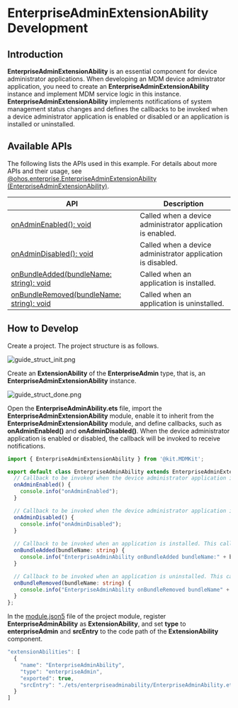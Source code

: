 # EnterpriseAdminExtensionAbility Development
<!--Kit: MDM Kit-->
<!--Subsystem: Customization-->
<!--Owner: @huanleima-->
<!--Designer: @liuzuming-->
<!--Tester: @lpw_work-->
<!--Adviser: @Brilliantry_Rui-->

## Introduction

**EnterpriseAdminExtensionAbility** is an essential component for device administrator applications. When developing an MDM device administrator application, you need to create an **EnterpriseAdminExtensionAbility** instance and implement MDM service logic in this instance. **EnterpriseAdminExtensionAbility** implements notifications of system management status changes and defines the callbacks to be invoked when a device administrator application is enabled or disabled or an application is installed or uninstalled.

## Available APIs
The following lists the APIs used in this example. For details about more APIs and their usage, see [@ohos.enterprise.EnterpriseAdminExtensionAbility (EnterpriseAdminExtensionAbility)](../../application-dev/reference/apis-mdm-kit/js-apis-EnterpriseAdminExtensionAbility.md).

| API                                 | Description                        |
| ----------------------------------------- | ---------------------------- |
| [onAdminEnabled(): void](../../application-dev/reference/apis-mdm-kit/js-apis-EnterpriseAdminExtensionAbility.md#enterpriseadminextensionabilityonadminenabled)                    | Called when a device administrator application is enabled.  |
| [onAdminDisabled(): void](../../application-dev/reference/apis-mdm-kit/js-apis-EnterpriseAdminExtensionAbility.md#enterpriseadminextensionabilityonadmindisabled)                   | Called when a device administrator application is disabled.|
| [onBundleAdded(bundleName: string): void](../../application-dev/reference/apis-mdm-kit/js-apis-EnterpriseAdminExtensionAbility.md#enterpriseadminextensionabilityonbundleadded)   | Called when an application is installed.            |
| [onBundleRemoved(bundleName: string): void](../../application-dev/reference/apis-mdm-kit/js-apis-EnterpriseAdminExtensionAbility.md#enterpriseadminextensionabilityonbundleremoved) | Called when an application is uninstalled.            |

## How to Develop

Create a project. The project structure is as follows.

![guide_struct_init.png](./figures/guide_struct_init.png)

Create an **ExtensionAbility** of the **EnterpriseAdmin** type, that is, an **EnterpriseAdminExtensionAbility** instance.

![guide_struct_done.png](./figures/guide_struct_done.png)

Open the **EnterpriseAdminAbility.ets** file, import the **EnterpriseAdminExtensionAbility** module, enable it to inherit from the **EnterpriseAdminExtensionAbility** module, and define callbacks, such as **onAdminEnabled()** and **onAdminDisabled()**. When the device administrator application is enabled or disabled, the callback will be invoked to receive notifications.

```ts
import { EnterpriseAdminExtensionAbility } from '@kit.MDMKit';

export default class EnterpriseAdminAbility extends EnterpriseAdminExtensionAbility {
  // Callback to be invoked when the device administrator application is enabled. Initialization policy can be set in this callback.
  onAdminEnabled() {
    console.info("onAdminEnabled");
  }

  // Callback to be invoked when the device administrator application is disabled. This callback can be used to notify the enterprise administrator application that the device is no longer under management.
  onAdminDisabled() {
    console.info("onAdminDisabled");
  }
  
  // Callback to be invoked when an application is installed. This callback can be used to report events.
  onBundleAdded(bundleName: string) {
    console.info("EnterpriseAdminAbility onBundleAdded bundleName:" + bundleName);
  }

  // Callback to be invoked when an application is uninstalled. This callback can be used to report events.
  onBundleRemoved(bundleName: string) {
    console.info("EnterpriseAdminAbility onBundleRemoved bundleName" + bundleName);
  }
};
```

In the [module.json5](../quick-start/module-configuration-file.md) file of the project module, register **EnterpriseAdminAbility** as **ExtensionAbility**, and set **type** to **enterpriseAdmin** and **srcEntry** to the code path of the **ExtensionAbility** component.

```ts
"extensionAbilities": [
  {
	"name": "EnterpriseAdminAbility",
	"type": "enterpriseAdmin",
	"exported": true,
	"srcEntry": "./ets/enterpriseadminability/EnterpriseAdminAbility.ets"
  }
]
```

